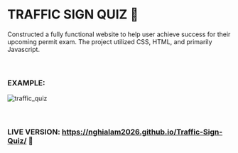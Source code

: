 # TRAFFIC SIGN QUIZ 🚦

Constructed a fully functional website to help user achieve success for their upcoming permit exam. The project utilized CSS, HTML, and primarily Javascript.
<br>
<br>
<br>
### EXAMPLE:
![traffic_quiz](https://github.com/NghiaLam2026/Traffic-Sign-Quiz/assets/118234173/571bd71b-714a-462e-aa7d-f905dc69b03c)
<br>
<br>
<br>
### LIVE VERSION: https://nghialam2026.github.io/Traffic-Sign-Quiz/ 🌟
